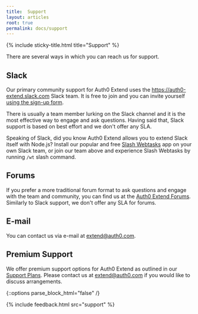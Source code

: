 ```yaml
---
title:  Support
layout: articles
root: true
permalink: docs/support
--- 
```

{% include sticky-title.html title="Support" %}

There are several ways in which you can reach us for support. 

## Slack

Our primary community support for Auth0 Extend uses the https://auth0-extend.slack.com Slack team. It is free to join and you can invite yourself [using the sign-up form](https://auth0-extend.run.webtask.io/slack-signup). 

There is usually a team member lurking on the Slack channel and it is the most effective way to engage and ask questions. Having said that, Slack support is based on best effort and we don't offer any SLA. 

Speaking of Slack, did you know Auth0 Extend allows you to extend Slack itself with Node.js? Install our popular and free [Slash Webtasks](https://webtask.io/slack) app on your own Slack team, or join our team above and experience Slash Webtasks by running `/wt` slash command. 

## Forums

If you prefer a more traditional forum format to ask questions and engage with the team and community, you can find us at the [Auth0 Extend Forums](https://community.auth0.com/topics/Auth0+Extend). Similarly to Slack support, we don't offer any SLA for forums. 

## E-mail

You can contact us via e-mail at [extend@auth0.com](mailto:extent@auth0.com). 

## Premium Support

We offer premium support options for Auth0 Extend as outlined in our [Support Plans](https://auth0.com/docs/support). Please contact us at [extend@auth0.com](mailto:extent@auth0.com) if you would like to discuss arrangements. 

{::options parse_block_html="false" /}

{% include feedback.html src="support" %}